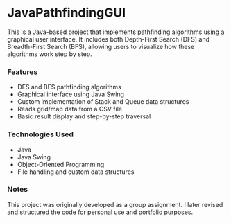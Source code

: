 # JavaPathfindingGUI

This is a Java-based project that implements pathfinding algorithms using a graphical user interface. It includes both Depth-First Search (DFS) and Breadth-First Search (BFS), allowing users to visualize how these algorithms work step by step.

### Features

- DFS and BFS pathfinding algorithms  
- Graphical interface using Java Swing  
- Custom implementation of Stack and Queue data structures  
- Reads grid/map data from a CSV file  
- Basic result display and step-by-step traversal

### Technologies Used

- Java  
- Java Swing  
- Object-Oriented Programming  
- File handling and custom data structures

### Notes

This project was originally developed as a group assignment. I later revised and structured the code for personal use and portfolio purposes.
